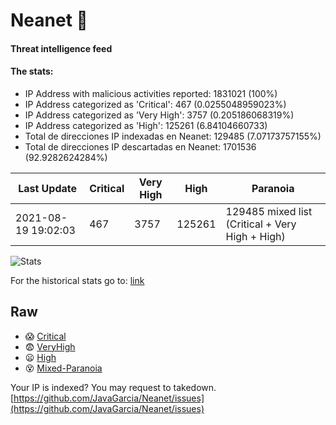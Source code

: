 # Neanet :hocho:
#### Threat intelligence feed
#### The stats:

- IP Address with malicious activities reported: 1831021 (100%)
- IP Address categorized as 'Critical':  467 (0.0255048959023%)
- IP Address categorized as 'Very High':  3757 (0.205186068319%)
- IP Address categorized as 'High':  125261 (6.84104660733)
- Total de direcciones IP indexadas en Neanet:  129485 (7.07173757155%)
- Total de direcciones IP descartadas en Neanet:  1701536 (92.9282624284%)

| Last Update | Critical | Very High | High | Paranoia |
| --- | --- | --- | --- | --- |
| 2021-08-19 19:02:03 | 467 | 3757 | 125261 | 129485 mixed list (Critical + Very High + High)|

![Stats](https://docs.google.com/spreadsheets/d/e/2PACX-1vSnaNMIXVabIpDJjufMlzH7poXnshF3mgd8Is1g9ytUEzVsP5my4Trn8f-xkoLLQ38xpL3HtmUexLo6/pubchart?oid=501124687&format=image)

For the historical stats go to: [link](/stats.csv)
## Raw
- :scream: [Critical](https://raw.githubusercontent.com/JavaGarcia/Neanet/master/blacklists/neanet_critical.txt)
- :fearful: [VeryHigh](https://raw.githubusercontent.com/JavaGarcia/Neanet/master/blacklists/neanet_veryHigh.txtt)
- :frowning: [High](https://raw.githubusercontent.com/JavaGarcia/Neanet/master/blacklists/neanet_high.txt)
- :dizzy_face: [Mixed-Paranoia](https://raw.githubusercontent.com/JavaGarcia/Neanet/master/blacklists/neanet_all.txt)


Your IP is indexed? You may request to takedown. [https://github.com/JavaGarcia/Neanet/issues](https://github.com/JavaGarcia/Neanet/issues)
































































































































































































































































































































































































































































































































































































































































































































































































































































































































































































































































































































































































































































































































































































































































































































































































































































































































































































































































































































































































































































































































































































































































































































































































































































































































































































































































































































































































































































































































































































































































































































































































































































































































































































































































































































































































































































































































































































































































































































































































































































































































































































































































































































































































































































































































































































































































































































































































































































































































































































































































































































































































































































































































































































































































































































































































































































































































































































































































































































































































































































































































































































































































































































































































































































































































































































































































































































































































































































































































































































































































































































































































































































































































































































































































































































































































































































































































































































































































































































































































































































































































































































































































































































































































































































